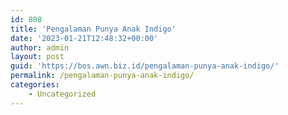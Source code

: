 ```yaml
---
id: 808
title: 'Pengalaman Punya Anak Indigo'
date: '2023-01-21T12:48:32+00:00'
author: admin
layout: post
guid: 'https://bos.awn.biz.id/pengalaman-punya-anak-indigo/'
permalink: /pengalaman-punya-anak-indigo/
categories:
    - Uncategorized
---
```


